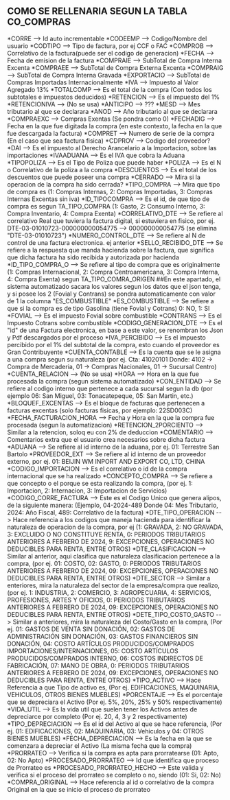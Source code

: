 ## COMO SE RELLENARIA SEGUN LA TABLA CO_COMPRAS
*CORRE --> Id auto incrementable
*CODEEMP --> Codigo/Nombre del usuario
*CODTIPO --> Tipo de factura, por ej CCF o FAC
*COMPROB --> Correlativo de la factura(puede ser el codigo de generacion)
*FECHA --> Fecha de emision de la factura
*COMPRAIE --> SubTotal de Compra Interna Excenta
*COMPRAEE --> SubTotal de Compra Externa Excenta
*COMPRAIG --> SubTotal de Compra Interna Gravada
*EXPORTACIO --> SubTotal de Compras Importadas Internacionalmente
*IVA --> Impuesto al Valor Agregado 13%
*TOTALCOMP --> Es el total de la compra (Con todos los subtotales e impuestos deducidos)
*RETENCION --> Es el impuesto del 1%
*RETENCIONIVA --> (No se usa)
*ANTICIPO --> ???
*MESD --> Mes tributario al que se declarara
*ANOD --> Año tributario al que se declarara
*COMPRAEXC --> Compras Exentas (Se pondra como 0)
*FECHADIG --> Fecha en la que fue digitada la compra (en este contexto, la fecha en la que fue descargada la factura)
*COMPRET --> Numero de serie de la compra (En el caso que sea factura fisica)
*CDPROV --> Codigo del proveedor?
*DAI --> Es el impuesto al Derecho Arancelario a la Importacion, sobre las importaciones
*IVAADUANA --> Es el IVA que cobra la Aduana
*TIPOPOLIZA --> Es el Tipo de Poliza que puede haber
*POLIZA --> Es el N o Correlativo de la poliza a la compra
*DESCUENTOS --> Es el total de los descuentos que puede poseer una compra
*CERRADO --> Mira si la operacion de la compra ha sido cerrada?
*TIPO_COMPRA --> Mira que tipo de compra es (1: Compras Internas, 2: Compras Importadas, 
3: Compras Internas Excentas sin iva)
*ID_TIPOCOMPRA --> Es el id, de que tipo de compra es segun TA_TIPO_COMPRA (1: Gasto, 2: Consumo Interno, 3: Compra Inventario, 4: Compra Exenta)
*CORRELATIVO_DTE --> Se refiere al correlativo Real que tuviera la factura digital, si estuviera en fisico, por ej.
DTE-03-01010723-000000000054775 --> 000000000054775 (se elimina "DTE-03-01010723")
*NUMERO_CONTROL_DTE --> Se refiere al N de control de una factura electronica. ej anterior
*SELLO_RECIBIDO_DTE --> Se refiere a la respuesta que manda hacienda sobre la factura, que significa que dicha factura ha sido recibida y autorizada por hacienda
*ID_TIPO_COMPRA_O --> Se refiere al tipo de compra que es originalmente (1: Compras Internacional, 2: Compra Centroamericana, 3: Compra Interna, 4: Compra Exenta) segun TA_TIPO_COMRA_ORIGEN
##En este apartado, el sistema automatizado sacara los valores segun los datos que el json tenga, y si posee los 2 (Fovial y Contrans) se pondra automaticamente con valor de 1 la columna "ES_COMBUSTIBLE"
*ES_COMBUSTIBLE --> Se refiere a que si la compra es de tipo Gasolina (tiene Fovial y Cotrans) 0: NO, 1: SI
*FOVIAL --> Es el impuesto Fovial sobre combustible
*CONTRANS --> Es el Impuesto Cotrans sobre combustible
*CODIGO_GENERACION_DTE --> Es el "id" de una Factura electronica, en base a este valor, se renombran los Json y Pdf descargados por el proceso
*IVA_PERCIBIDO --> Es el impuesto percibido por el 1% del subtotal de la compra, esto cuando el proveedor es Gran Contribuyente
*CUENTA_CONTABLE --> Es la cuenta que se le asigna a una compra segun su naturaleza 
(por ej. Cta: 41020101 Donde: 4102 -> Compra de Mercaderia, 01 -> Compras Nacionales, 01 -> Sucursal Centro)
*CUENTA_RELACION --> (No se usa)
*HORA --> Hora en la que fue procesada la compra (segun sistema automatizado)
*CON_ENTIDAD --> Se refiere al codigo interno que pertenece a cada sucursal segun la db 
(por ejemplo 06: San Miguel, 03: Tonacatepeque, 05: San Martin, etc.)
*BLOQUEF_EXCENTAS --> Es el bloque de facturas que pertenecen a facturas excentas (solo facturas fisicas, por ejemplo: 22SD003C)
*FECHA_FACTURACION_HORA --> Fecha y Hora en la que la compra fue procesada (segun la automatizacion)
*RETENCION_2PORCIENTO --> Similar a la retencion, soloq eu con 2% de deduccion
*COMENTARIO --> Comentarios extra que el usuario crea necesarios sobre dicha factura
*ADUANA --> Se refiere al id interno de la aduana, por ej. 01: Terrestre San Bartolo
*PROVEEDOR_EXT --> Se refiere al id interno de un proveedor externo, por ej. 01: BEIJIN WM INPORT AND EXPORT CO, LTD, CHINA
*CODIGO_IMPORTACION --> Es el correlativo o id de la compra internacional que se ha realizado
*CONCEPTO_COMPRA --> Se refiere a que concepto o el porque se esta realizando la compra, (por ej. 1: Importacion, 2: Internacion, 3: Importacion de Servicios)
*CODIGO_CORRE_FACTURA --> Este es el Codigo Unico que genera alipos, de la siguiente manera: 
(Ejemplo, 04-2024-489 Donde 04: Mes Tributario, 2024: Año Fiscal, 489: Correlativo de la factura)
*DTE_TIPO_OPERACION --> Hace referencia a los codigos que maneja hacienda para identificar la naturaleza de operacion de la compra, por ej (1: GRAVADA, 2: NO GRAVADA, 3: EXCLUIDO O NO CONSTITUYE RENTA, 0: PERIODOS TRIBUTARIOS ANTERIORES A FEBRERO DE 2024, 9: EXCEPCIONES, OPERACIONES NO DEDUCIBLES PARA RENTA, ENTRE OTROS)
*DTE_CLASIFICACION --> Similar al anterior, aqui clasifica que naturaleza clasificacion pertenece a la compra, 
(por ej. 01: COSTO, 02: GASTO, 0: PERIODOS TRIBUTARIOS ANTERIORES A FEBRERO DE 2024, 09: EXCEPCIONES, OPERACIONES NO DEDUCIBLES PARA RENTA, ENTRE OTROS)
*DTE_SECTOR --> Similar a enteriores, mira la naturaleza del sector de la empresa/compra que realizo, 
(por ej. 1: INDUSTRIA, 2: COMERCIO, 3: AGROPECUARIA, 4: SERVICIOS, PROFESIONES, ARTES Y OFICIOS, 0: PERIODOS TRIBUTARIOS ANTERIORES A FEBRERO DE 2024, 09: EXCEPCIONES, OPERACIONES NO DEDUCIBLES PARA RENTA, ENTRE OTROS)
*DETE_TIPO_COSTO_GASTO --> Similar a anteriores, mira la naturaleza del Costo/Gasto en la compra,
(Por ej. 01: GASTOS DE VENTA SIN DONACIÓN, 02: GASTOS DE ADMINISTRACIÓN SIN DONACIÓN, 03: GASTOS FINANCIEROS SIN DONACIÓN, 04: COSTO ARTÍCULOS PRODUCIDOS/COMPRADOS IMPORTACIONES/INTERNACIONES, 05: COSTO ARTÍCULOS PRODUCIDOS/COMPRADOS INTERNO, 06: COSTOS INDIRECTOS DE FABRICACIÓN, 07: MANO DE OBRA, 0: PERIODOS TRIBUTARIOS ANTERIORES A FEBRERO DE 2024, 
09: EXCEPCIONES, OPERACIONES NO DEDUCIBLES PARA RENTA, ENTRE OTROS)
*TIPO_ACTIVO --> Hace Referencia a que Tipo de activo es, (Por ej. EDIFICACIONES, MAQUINARIA, VEHICULOS, OTROS BIENES MUEBLES)
*PORCENTAJE --> Es el porcentaje que se depreciara el Activo (Por ej. 5%, 20%, 25% y 50% respectivamente)
*VIDA_UTIL --> Es la vida util que suelen tener los Activos antes de depreciarce por completo (Por ej. 20, 4, 3 y 2 respectivamente)
*TIPO_DEPRECIACION --> Es el id del Activo al que se hace referencia, (Por ej. 01: EDIFICACIONES, 02: MAQUINARIA, 
03: Vehiculos y 04: OTROS BIENES MUEBLES)
*FECHA_DEPRECIACION --> Es la fecha en la que se comenzara a depreciar el Activo (La misma fecha que la compra)
*PRORRATEO --> Verifica si la compra es apta para prorratearse (01: Apto, 02: No Apto)
*PROCESADO_PRORRATEO --> Id que identifica que proceso de Prorrateo es
*PROCESADO_PRORRATEO_HECHO --> Este valida y verifica si el proceso del prorrateo se completo o no, siendo (01: Si, 02: No)
*COMPRA_ORIGINAL --> Hace referencia al id o correlativo de la compra Original en la que se inicio el proceso de prorrateo
